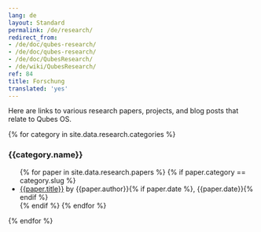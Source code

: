 ```yaml
---
lang: de
layout: Standard
permalink: /de/research/
redirect_from:
- /de/doc/qubes-research/
- /de/doc/qubes-research/
- /de/doc/QubesResearch/
- /de/wiki/QubesResearch/
ref: 84
title: Forschung
translated: 'yes'
---
```


Here are links to various research papers, projects, and blog posts that relate
to Qubes OS.

{% for category in site.data.research.categories %}
  <h3>{{category.name}}</h3>
  <ul class="add-top more-bottom">
  {% for paper in site.data.research.papers %}
    {% if paper.category == category.slug %}
    <li>
      <a href="{{paper.url}}">{{paper.title}}</a> by {{paper.author}}{% if paper.date %}, {{paper.date}}{% endif %}
    </li>
    {% endif %}
  {% endfor %}
  </ul>
{% endfor %}